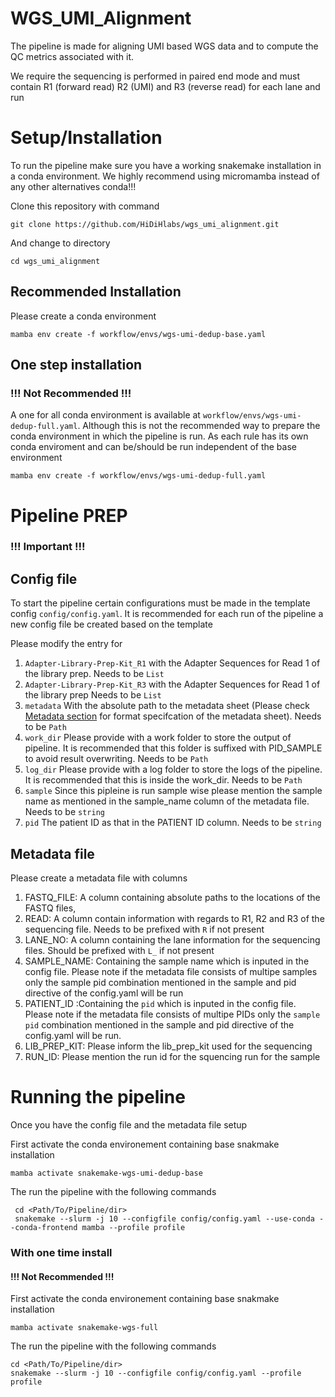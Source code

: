 # WGS_UMI_Alignment

The pipeline is made for aligning UMI based WGS data and to compute the QC metrics associated with it.

We require the sequencing is performed in paired end mode and must contain R1 (forward read) R2 (UMI) and R3 (reverse read) for each lane and run


# Setup/Installation

To run the pipeline make sure you have a working snakemake installation in a conda environment. We highly recommend using micromamba instead of any other alternatives conda!!!

Clone this repository with command
```
git clone https://github.com/HiDiHlabs/wgs_umi_alignment.git
```

And change to directory

```
cd wgs_umi_alignment
```


## Recommended Installation

Please create a conda environment

```
mamba env create -f workflow/envs/wgs-umi-dedup-base.yaml
```



## One step installation
### !!! Not Recommended !!!

A one for all conda environment is available at `workflow/envs/wgs-umi-dedup-full.yaml`. Although this is not the recommended way to prepare the conda environment in which the pipeline is run. As each rule has its own conda enviroment and can be/should be run independent of the base environment

```
mamba env create -f workflow/envs/wgs-umi-dedup-full.yaml
```


# Pipeline PREP
### !!! Important !!!

## Config file
To start the pipeline certain configurations must be made in the template config ```config/config.yaml```. It is recommended for each run of the pipeline a new config file be created based on the template

Please modify the entry for 
1. ```Adapter-Library-Prep-Kit_R1``` with the Adapter Sequences for Read 1 of the library prep. Needs to be `List`
2. ```Adapter-Library-Prep-Kit_R3``` with the Adapter Sequences for Read 1 of the library prep Needs to be `List`
3. ```metadata``` With the absolute path to the metadata sheet (Please check [Metadata section](#metadata) for format specifcation of the metadata sheet). Needs to be `Path`
4. ```work_dir``` Please provide with a work folder to store the output of pipeline. It is recommended that this folder is suffixed with PID_SAMPLE to avoid result overwriting. Needs to be `Path`
5. ```log_dir``` Please provide with a log folder to store the logs of the pipeline. It is recommended that this is inside the work_dir. Needs to be `Path`
6. ```sample``` Since this pipleine is run sample wise please mention the sample name as mentioned in the sample_name column of the metadata file. Needs to be `string`
7. ```pid``` The patient ID as that in the PATIENT ID column. Needs to be `string` 

## Metadata file

Please create a metadata file with columns
1. FASTQ_FILE: A column containing absolute paths to the locations of the FASTQ files,
2. READ: A column contain information with regards to R1, R2 and R3 of the sequencing file. Needs to be prefixed with `R` if not present
3. LANE_NO: A column containing the lane information for the sequencing files. Should be prefixed with `L_` if not present
4. SAMPLE_NAME: Containing the sample name which is inputed in the config file. Please note if the metadata file consists of multipe samples only the sample pid combination mentioned in the sample and pid directive of the config.yaml will be run
5. PATIENT_ID :Containing the ```pid``` which is inputed in the config file. Please note if the metadata file consists of multipe PIDs only the ```sample``` ```pid``` combination mentioned in the sample and pid directive of the config.yaml will be run.
6. LIB_PREP_KIT: Please inform the lib_prep_kit used for the sequencing 
7. RUN_ID: Please mention the run id for the squencing run for the sample 


# Running the pipeline 

Once you have the config file and the metadata file setup

First activate the conda environement containing base snakmake installation

```
mamba activate snakemake-wgs-umi-dedup-base
```

The run the pipeline with the following commands



```
 cd <Path/To/Pipeline/dir>
 snakemake --slurm -j 10 --configfile config/config.yaml --use-conda --conda-frontend mamba --profile profile 
```


### With one time install

#### !!! Not Recommended !!!
First activate the conda environement containing base snakmake installation

```
mamba activate snakemake-wgs-full
```

The run the pipeline with the following commands

``` 
cd <Path/To/Pipeline/dir>
snakemake --slurm -j 10 --configfile config/config.yaml --profile profile 
```

